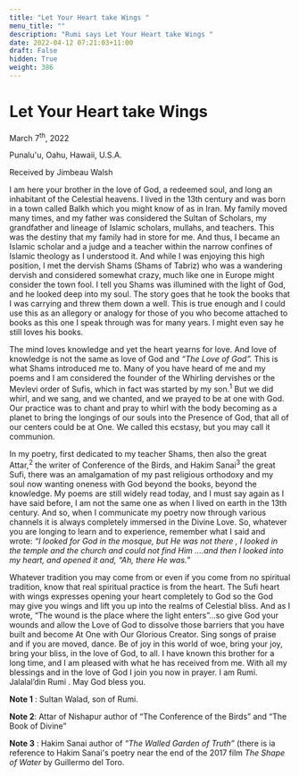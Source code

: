 ```yaml
---
title: "Let Your Heart take Wings "
menu_title: ""
description: "Rumi says Let Your Heart take Wings "
date: 2022-04-12 07:21:03+11:00
draft: False
hidden: True
weight: 386
---
```

# Let Your Heart take Wings  

March 7<sup>th</sup>, 2022

Punalu'u, Oahu, Hawaii, U.S.A.

Received by Jimbeau Walsh   



I am here your brother in the love of God, a redeemed soul, and long an inhabitant of the Celestial heavens. I lived in the 13th century and was born in a town called Balkh which you might know of as in Iran. My family moved many times, and my father was considered the Sultan of Scholars, my grandfather and lineage of Islamic scholars, mullahs, and teachers. This was the destiny that my family had in store for me. And thus, I became an Islamic scholar and a judge and a teacher within the narrow confines of Islamic theology as I understood it. And while I was enjoying this high position, I met the dervish Shams (Shams of Tabriz) who was a wandering dervish and considered somewhat crazy, much like one in Europe might consider the town fool. I tell you Shams was illumined with the light of God, and he looked deep into my soul. The story goes that he took the books that I was carrying and threw them down a well. This is true enough and I could use this as an allegory or analogy for those of you who become attached to books as this one I speak through was for many years. I might even say he still loves his books. 
 
The mind loves knowledge and yet the heart yearns for love. And love of knowledge is not the same as love of God and *“The Love of God”.* This is what Shams introduced me to. Many of you have heard of me and my poems and I am considered the founder of the Whirling dervishes or the Mevlevi order of Sufis, which in fact was started by my son.<sup>1</sup> But we did whirl, and we sang, and we chanted, and we prayed to be at one with God. Our practice was to chant and pray to whirl with the body becoming as a planet to bring the longings of our souls into the Presence of God, that all of our centers could be at One. We called this ecstasy, but you may call it communion. 
   
In my poetry, first dedicated to my teacher Shams, then also the great Attar,<sup>2</sup> the writer of Conference of the Birds, and Hakim Sanai<sup>3</sup> the great Sufi, there was an amalgamation of my past religious orthodoxy and my soul now wanting oneness with God beyond the books, beyond the knowledge. My poems are still widely read today, and I must say again as I have said before, I am not the same one as when I lived on earth in the 13th century. And so, when I communicate my poetry now through various channels it is always completely immersed in the Divine Love. So, whatever you are longing to learn and to experience, remember what I said and wrote: *“I looked for God in the mosque, but He was not there , I looked in the temple and the church and could not find Him ….and then I looked into my heart, and opened it and, “Ah, there He was.”* 
   
Whatever tradition you may come from or even if you come from no spiritual tradition, know that real spiritual practice is from the heart. The Sufi heart with wings expresses opening your heart completely to God so the God may give you wings and lift you up into the realms of Celestial bliss. And as I wrote, “The wound is the place where the light enters”…so give God your wounds and allow the Love of God to dissolve those barriers that you have built and become At One with Our Glorious Creator. Sing songs of praise and if you are moved, dance. Be of joy in this world of woe, bring your joy, bring your bliss, in the love of God, to all. I have known this brother for a long time, and I am pleased with what he has received from me. With all my blessings and in the love of God I join you now in prayer. I am Rumi. Jalalal’din Rumi .  May God bless you. 


**Note 1** : Sultan Walad, son of Rumi. 

**Note 2**: Attar of Nishapur author of “The Conference of the Birds” and “The Book of Divine”

**Note 3** : Hakim Sanai author of *“The Walled Garden of Truth”* (there is ia reference to Hakim Sanai's poetry near the end of the 2017 film *The Shape of Water* by Guillermo del Toro.